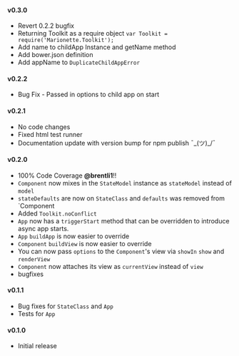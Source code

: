 #### v0.3.0

* Revert 0.2.2 bugfix
* Returning Toolkit as a require object `var Toolkit = require('Marionette.Toolkit');`
* Add name to childApp Instance and getName method
* Add bower.json definition
* Add appName to `DuplicateChildAppError`

#### v0.2.2

* Bug Fix - Passed in options to child app on start

#### v0.2.1

* No code changes
* Fixed html test runner
* Documentation update with version bump for npm publish ¯\_(ツ)_/¯

#### v0.2.0

* 100% Code Coverage **@brentli1**!!
* `Component` now mixes in the `StateModel` instance as `stateModel` instead of `model`
* `stateDefaults` are now on `StateClass` and `defaults` was removed from `Component
* Added `Toolkit.noConflict`
* `App` now has a `triggerStart` method that can be overridden to introduce async app starts.
* `App` `buildApp` is now easier to override
* `Component` `buildView` is now easier to override
* You can now pass `options` to the `Component`'s view via `showIn` `show` and `renderView`
* `Component` now attaches its view as `currentView` instead of `view`
* bugfixes

#### v0.1.1

* Bug fixes for `StateClass` and `App`
* Tests for `App`


#### v0.1.0

* Initial release
